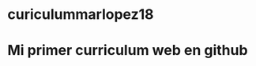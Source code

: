 # curiculummarlopez18
<html> <html>
  <head></head>
  <body style-background-color-"#ffcc33">
    <h1>Mi primer curriculum web en github</h1>
    
  </body>
  
  
  </html>
